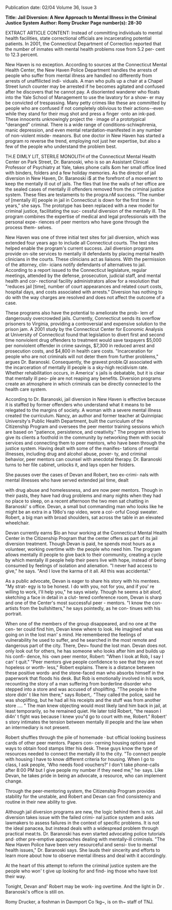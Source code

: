 Publication date: 02/04
Volume 36, Issue 3

**Title: Jail Diversion: A New Approach to Mental Illness in the Criminal Justice System**
**Author: Romy Drucker**
**Page number(s): 28-30**

EXTRACT ARTICLE CONTENT:
Instead of committing individuals to mental health facilities, 
state correctional officials are incarcerating potential patients. In 
2001, the Connecticut Department of Correction reported that the 
number of inmates with mental health problems rose from 5.2 per-
cent to 12.3 percent. 

New Haven is no exception. According to sources at the 
Connecticut Mental Health Center, the New Haven Police 
Department handles the arrests of people who suffer from mental 
illness are handled no differently from arrests of unaffilicted indi-
viduals. A man who pulls up a chair at a Chapel Street lunch 
counter may be arrested if he becomes agitated and confused after 
he discovers that he cannot pay. A disoriented wanderer who floats 
into the Yale School of Management to use the lavatory for a show-
er may be convicted of trespassing. Many petty crimes like these are 
committed by people who are confused if not completely oblivious 
to their actions--even while they stand for their mug shot and press 
a finger ·onto an ink-pad. These innocents unknowingly project the 
· image of a prototypical "deranged" criminal. There is a wide range 
of conditions-schiwphrenia, manic depression, and even mental 
retardation-manifested in any number of non-violent misde-
meanors. But one doctor in New Haven has started a program ro 
reverse the trend, employing not just her expertise, but also a few of 
the people who understand the problem best. 

TH.E DIMLY LIT, STERILE MONOLITH of the Connecticut 
Mental Health Center on Park Street, Dr. Baranoski, who is 
so an Assistant Clinical Professor of Psychiatry at Yale, 
takes phone calls &om her small office lined with binders, folders 
and a few holiday memories. As the director of jail diversion in New 
Haven, Dr. Baranoski i$ at the forefront of a movement to keep the 
mentally ill out of jails. The files that line the walls of her office are 
the sealed cases of mentally ill offenders removed from the criminal 
justice system. These files are testaments to the progra.nM success. 
"The number of [mentally ill] people in jail in Connecticut is down 
for the first time in years," she says. The prototype has been 
replaced with a new model for criminal justice, facilitating the suc-
cessful diversion of the mentally ill. The program combines the 
expertise of medical and legal professionals with the personal expe-
riences of peer mentors who have gone through the process them-
selves. 

New Haven was one of three initial test sites for jail diversion, 
which was extended four years ago to include all Connecticut 
courts. The test sites helped enable the program's current success. 
Jail diversion programs provide on-site services to mentally ill 
defendants by placing mental health clinicians in the courts. These 
clinicians act as liaisons. With the permission of the attorney, clin-
icians notify defendants of alternatives to jail. According to a report 
issued to the Connecticut legislature, regular meetings, attended by 
the defense, prosecution, judicial staff, and mental health and cor-
rectional facility administrators allow for a resolution that "reduces 
jail [time], number of court appearances and related court costs, 
hospital days, and costs associated with arrests." Diversion has 
nothing to do with the way charges are resolved and does not affect 
the outcome of a case. 

These programs also have the potential to ameliorate the prob-
lem of dangerously overcrowded jails. Currently, Connecticut sends 
its overflow prisoners to Virginia, providing a controversial and 
expensive solution to the prison jam. A 2001 study by the 
Connecticut Center for Economic Analysis at University of 
Connecticut found that legislation to divert first and second time 
nonviolent drug offenders to treatment would save taxpayers 
$5,000 per nonviolent offender in crime savings, $7,300 in reduced 
arrest and prosecution costs, and $4,800 in health care costs. 
"Incarceration for people who are not criminals will not deter 
them from further problems," argues Dr. Baranoski. Consequently, 
the gravest proble.Ql associated with the incarceration of mentally ill 
people is a sky-high recidivism rate. Whether rehabilitation occurs, 
in America' s jails is debatable, but it is clear that mentally ill peo-
ple are not reaping any benefits. Diversion programs create an 
atmosphere in which criminals can be directly connected to the 
health care system. 

According to Dr. Baranoski, jail diversion in New Haven is 
effective because it is staffed by former offenders who understand 
what it means to be relegated to the margins of society. A woman 
with a severe mental illness created the curriculum. Nancy, an 
author and former teacher at Quinnipiac University's Public Health 
Department, built the curriculum of the Citizenship Program and 
oversees the peer mentor training sessions which are based on 
"patience, persistence, and creativity." The program strives to give 
its clients a foothold in the community by networking them with 
social services and connecting them to peer mentors, who have been 
through the justice system. Having dealt with some of the manifes-
tations of mental illnesses, including drug and alcohol abuse, pover-
ty, and criminal behavior, peer mentors can counsel with anecdotal 
therapy. Dr. Baranoski turns to her file cabinet, unlocks it, and lays 
open her folders. 

She pauses over the cases of Devan and Robert, two ex-crimi-
nals with mental illnesses who have served extended jail time, dealt 


with drug abuse and homelessness, and are 
now peer mentors. Though in their pasts, 
they have had drug problems and many 
nights when they had no place to sleep, on 
a recent afternoon the two men sat chatting 
in Baranoski' s office. Devan, a small but 
commanding man who looks like he might 
be an extra in a 198o's rap video, wore a col-
orful Coogi sweater. Robert, a big man 
with broad shoulders, sat across the table in 
an elevated wheelchair. 

Devan currently earns $Io an hour 
working at the Connecticut Mental Health 
Center in the Citizenship Program that the 
center offers as part of its jail diversion 
treatment. Though Devan is paid, he 
spends most hours as a volunteer, working 
overtime with· the people who need him. 
The program allows mentally ill people to 
give back to their community, creating a 
cycle by which mentally ill people help 
their peers live with hope, instead of being 
consumed by feelings of isolation and 
alienation. "I never had access to give," he 
says. "And I love the karma of it all. All this 
was accidental." 

As a public advocate, Devan is eager to 
share his story with his mentees. "My strat-
egy is to be honest. I do with you, not for 
you, and if you' re willing to work, I'll help 
you," he says wisely. Though he seems a bit 
aloof, sketching a face in detail in a clut-
tered conference room, Devan is sharp and 
one of the Center's most successful peer -
mentors. "I know the con-artists from the 
bullshitters," he says pointedly, as he con-
tinues with his portrait. 

When one of the members of the 
group disappeared, and no one at the cen-
ter could find him, Devan knew where to 
look. He imagined what was going on in 
the lost man' s mind. He remembered the 
feelings of vulnerability he used to suffer, 
and he searched in the most remote and 
dangerous part of the city. There, Dev~ 
found the lost man. Devan does not. only 
look out for others, he has someone who 
looks after him and builds up his confi-
dence, his ·own peer mentor, Robert: 
"When I look at Rob, I say I can' t quit." 
"Peer mentors give people confidence 
to see that they are not hopeless or worth-
less," Robert explains. There is a distance 
between these positive words· and the 
stone-faced man who absorbs himself in 
the paperwork that floods his desk. But 
Rob is emotionally involved in his work, 
recounting the story of a man suffering 
from borderline disorder who stepped into 
a store and was accused of shoplifting. 
"The people in the store didn' t like him 
there," says Robert,. "They called the 
police, said he was shoplifting, but he had 
all his receipts and the stuff was from 
another store .... " The man knew objecting 
would most likely land him back in jail, at 
least temporarily, so he remained quiet. He 
later told Robert, "the reason I di4n' t fight 
was because I knew you"d go to court with 
me, Robert." Robert' s story intimates the 
tension between mentally ill people and the 
law when an intermediary is not present. 

Robert shuffles through the pile of 
homemade · but official looking business 
cards of other peer mentors. Papers con-
cerning housing options and ways to 
obtain food stamps litter his desk. These 
guys know the type of resources needed to 
connect the mentally ill to the city. "To 
connect people with housing I have to 
know different criteria for housing. When I 
go to class, I ask people, 'Who needs food 
vouchers?' I don't take phone-calls after 
8:00 PM but I give people my number if 
they need me," he· says. Like Devan, he 
takes pride in being an advocate, a 
resource, who can implement change. 

Through the peer-mentoring system, the 
Citizenship Program provides stability for 
the unstable, and Robert and Devan can 
find consistency and routine in their new 
ability to give. 

Although jail diversion programs are 
new, the logic behind them is not. Jail 
diversion takes issue with the failed crimi-
nal justice system and asks lawmakers to 
assess failures in the context of specific 
problems. It is not the ideal panacea, but 
instead deals with a widespread problem 
through practical meat:ts. Dr. Baranoski has 
even started advocating police tutorials and· 
other pre-emptive approaches dealing with 
mentally-ill criminals. "The New Haven 
Police have been very resourceful and sensi-
tive to mental health issues," Dr. Baranoski 
says. She lauds their sincerity and efforts to 
learn more about how to observe mental 
illness and deal with it accordingly. 

At the heart of this attempt to reform 
the criminal justice system are the people 
who won' t give up looking for 
and find-
ing 
those who have lost their way. 

Tonight, Devan and' Robert may be work-
ing overtime. And the light in Dr . 
Baranoski's office is still on. 

Romy Drucker, a foshman in 
Davmport Co !kg~, is on th~ staff of TNJ.